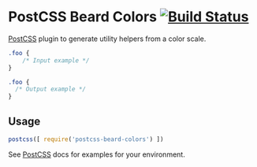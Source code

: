 # PostCSS Beard Colors [![Build Status][ci-img]][ci]

[PostCSS] plugin to generate utility helpers from a color scale.

[PostCSS]: https://github.com/postcss/postcss
[ci-img]:  https://travis-ci.org/monarkee/postcss-beard-colors.svg
[ci]:      https://travis-ci.org/monarkee/postcss-beard-colors

```css
.foo {
    /* Input example */
}
```

```css
.foo {
  /* Output example */
}
```

## Usage

```js
postcss([ require('postcss-beard-colors') ])
```

See [PostCSS] docs for examples for your environment.
